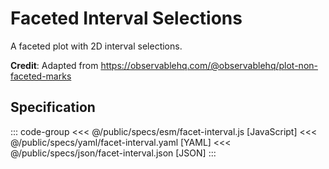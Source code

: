 <script setup>
  import { coordinator } from '@uwdata/vgplot';
  coordinator().clear();
</script>

# Faceted Interval Selections

A faceted plot with 2D interval selections.

<Example spec="/specs/yaml/facet-interval.yaml" />

**Credit**: Adapted from https://observablehq.com/@observablehq/plot-non-faceted-marks

## Specification

::: code-group
<<< @/public/specs/esm/facet-interval.js [JavaScript]
<<< @/public/specs/yaml/facet-interval.yaml [YAML]
<<< @/public/specs/json/facet-interval.json [JSON]
:::
